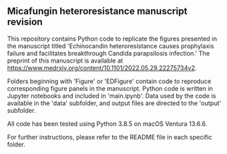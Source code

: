 ## Micafungin heteroresistance manuscript revision

This repository contains Python code to replicate the figures presented in the manuscript titled 'Echinocandin heteroresistance causes prophylaxis failure and facilitates breakthrough Candida parapsilosis infection.' The preprint of this manuscript is available at https://www.medrxiv.org/content/10.1101/2022.05.29.22275734v2.

Folders beginning with 'Figure' or 'EDFigure' contain code to reproduce corresponding figure panels in the manuscript. Python code is written in Jupyter notebooks and included in 'main.ipynb'. Data used by the code is available in the 'data' subfolder, and output files are directed to the 'output' subfolder.

All code has been tested using Python 3.8.5 on macOS Ventura 13.6.6.

For further instructions, please refer to the README file in each specific folder.
